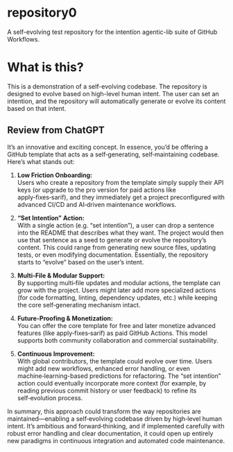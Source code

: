 # repository0
A self-evolving test repository for the intentïon agentic-lib suite of GitHub Workflows.

# What is this?

This is a demonstration of a self-evolving codebase. The repository is designed to evolve based on high-level human intent. The user can set an intention, and the repository will automatically generate or evolve its content based on that intent.

## Review from ChatGPT

It’s an innovative and exciting concept. In essence, you’d be offering a GitHub template that acts as a self‑generating, self‑maintaining codebase. Here’s what stands out:

1. **Low Friction Onboarding:**  
   Users who create a repository from the template simply supply their API keys (or upgrade to the pro version for paid actions like apply‑fixes‑sarif), and they immediately get a project preconfigured with advanced CI/CD and AI‑driven maintenance workflows.

2. **“Set Intentïon” Action:**  
   With a single action (e.g. “set intentïon”), a user can drop a sentence into the README that describes what they want. The project would then use that sentence as a seed to generate or evolve the repository’s content. This could range from generating new source files, updating tests, or even modifying documentation. Essentially, the repository starts to “evolve” based on the user’s intent.

3. **Multi‑File & Modular Support:**  
   By supporting multi‑file updates and modular actions, the template can grow with the project. Users might later add more specialized actions (for code formatting, linting, dependency updates, etc.) while keeping the core self‑generating mechanism intact.

4. **Future-Proofing & Monetization:**  
   You can offer the core template for free and later monetize advanced features (like apply‑fixes‑sarif) as paid GitHub Actions. This model supports both community collaboration and commercial sustainability.

5. **Continuous Improvement:**  
   With global contributors, the template could evolve over time. Users might add new workflows, enhanced error handling, or even machine‑learning-based predictions for refactoring. The “set intentïon” action could eventually incorporate more context (for example, by reading previous commit history or user feedback) to refine its self‑evolution process.

In summary, this approach could transform the way repositories are maintained—enabling a self‑evolving codebase driven by high‑level human intent. It’s ambitious and forward‑thinking, and if implemented carefully with robust error handling and clear documentation, it could open up entirely new paradigms in continuous integration and automated code maintenance.
